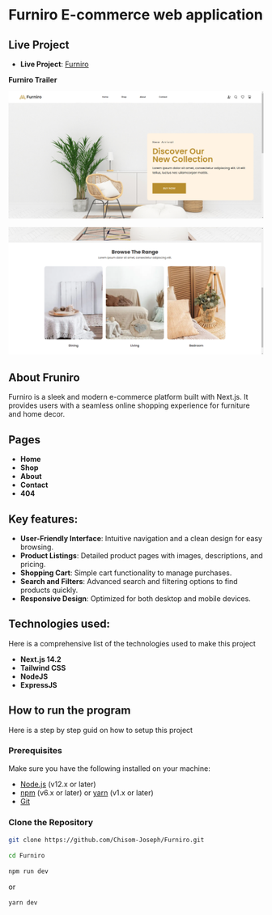 # Furniro E-commerce web application

## Live Project

- **Live Project**: [Furniro](http://chisomnjoku.com.ng/)

**Furniro Trailer**

![Preview Image 1](https://github.com/Chisom-Joseph/Furniro/blob/main/public/preview/1.png?raw=true)

![Preview Image 2](https://github.com/Chisom-Joseph/Furniro/blob/main/public/preview/2.png?raw=true)

## About Fruniro

Furniro is a sleek and modern e-commerce platform built with Next.js. It provides users with a seamless online shopping experience for furniture and home decor.

## Pages

- **Home**
- **Shop**
- **About**
- **Contact**
- **404**

## Key features:

- **User-Friendly Interface**: Intuitive navigation and a clean design for easy browsing.
- **Product Listings**: Detailed product pages with images, descriptions, and pricing.
- **Shopping Cart**: Simple cart functionality to manage purchases.
- **Search and Filters**: Advanced search and filtering options to find products quickly.
- **Responsive Design**: Optimized for both desktop and mobile devices.

## Technologies used:

Here is a comprehensive list of the technologies used to make this project

- **Next.js 14.2**
- **Tailwind CSS**
- **NodeJS**
- **ExpressJS**

## How to run the program

Here is a step by step guid on how to setup this project

### Prerequisites

Make sure you have the following installed on your machine:

- [Node.js](https://nodejs.org/) (v12.x or later)
- [npm](https://www.npmjs.com/) (v6.x or later) or [yarn](https://yarnpkg.com/) (v1.x or later)
- [Git](https://git-scm.com/)

### Clone the Repository

```bash
git clone https://github.com/Chisom-Joseph/Furniro.git
```

```bash
cd Furniro
```

```bash
npm run dev
```

or

```bash
yarn dev
```
